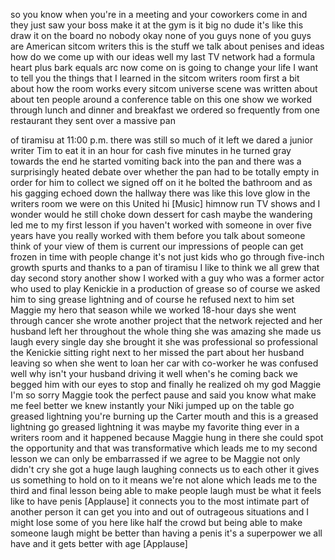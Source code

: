 
so you know when you&#39;re in a meeting and
your coworkers come in and they just saw
your boss make it at the gym
is it big no dude it&#39;s like this draw it
on the board
no nobody okay none of you guys none of
you guys are American sitcom writers
this is the stuff we talk about penises
and ideas how do we come up with our
ideas well my last TV network had a
formula heart plus bark equals arc now
come on is going to change your life I
want to tell you the things that I
learned in the sitcom writers room first
a bit about how the room works every
sitcom universe scene was written about
about ten people around a conference
table on this one show we worked through
lunch and dinner and breakfast we
ordered so frequently from one
restaurant they sent over a massive pan

of tiramisu at 11:00 p.m. there was
still so much of it left we dared a
junior writer Tim to eat it in an hour
for cash five minutes in he turned gray
towards the end he started vomiting back
into the pan and there was a
surprisingly heated debate over whether
the pan had to be totally empty in order
for him to collect we signed off on it
he bolted the bathroom and as his
gagging echoed down the hallway there
was like this love glow in the writers
room we were on this United hi
[Music]
himnow run TV shows and I wonder would
he still choke down dessert for cash
maybe the wandering led me to my first
lesson if you haven&#39;t worked with
someone in over five years have you
really worked with them before you talk
about someone think of your view of them
is current our impressions of people can
get frozen in time with people change
it&#39;s not just kids who go through
five-inch growth spurts and thanks to a
pan of tiramisu I like to think we all
grew that day second story another show
I worked with a guy who was a former
actor who used to play Kenickie in a
production of grease so of course we
asked him to sing grease lightning and
of course he refused next to him set
Maggie my hero
that season while we worked 18-hour days
she went through cancer she wrote
another project that the network
rejected and her husband left her
throughout the whole thing she was
amazing she made us laugh every single
day she brought it she was professional
so professional the Kenickie sitting
right next to her missed the part about
her husband leaving so when she went to
loan her car with co-worker he was
confused well why isn&#39;t your husband
driving it well when&#39;s he coming back we
begged him with our eyes to stop and
finally he realized oh my god Maggie I&#39;m
so sorry Maggie took the perfect pause
and said you know what make me feel
better
we knew instantly your Niki jumped up on
the table go greased lightning you&#39;re
burning up the Carter mouth and this is
a greased lightning go greased lightning
it was maybe my favorite thing ever in a
writers room and it happened because
Maggie hung in there she could spot the
opportunity and that was transformative
which leads me to my second lesson we
can only be embarrassed if we agree to
be Maggie not only didn&#39;t cry she got a
huge laugh laughing connects us to each
other it gives us something to hold on
to it means we&#39;re not alone which leads
me to the third and final lesson being
able to make people laugh must be what
it feels like to have penis
[Applause]
it connects you to the most intimate
part of another person it can get you
into and out of outrageous situations
and I might lose some of you here like
half the crowd but being able to make
someone laugh might be better than
having a penis
it&#39;s a superpower we all have and it
gets better with age
[Applause]
